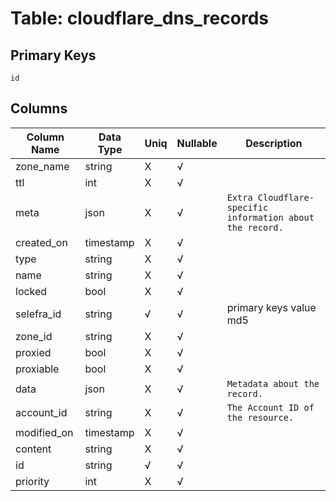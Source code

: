 # Table: cloudflare_dns_records

## Primary Keys 

```
id
```


## Columns 

|  Column Name   |  Data Type  | Uniq | Nullable | Description | 
|  ----  | ----  | ----  | ----  | ---- | 
| zone_name | string | X | √ |  | 
| ttl | int | X | √ |  | 
| meta | json | X | √ | `Extra Cloudflare-specific information about the record.` | 
| created_on | timestamp | X | √ |  | 
| type | string | X | √ |  | 
| name | string | X | √ |  | 
| locked | bool | X | √ |  | 
| selefra_id | string | √ | √ | primary keys value md5 | 
| zone_id | string | X | √ |  | 
| proxied | bool | X | √ |  | 
| proxiable | bool | X | √ |  | 
| data | json | X | √ | `Metadata about the record.` | 
| account_id | string | X | √ | `The Account ID of the resource.` | 
| modified_on | timestamp | X | √ |  | 
| content | string | X | √ |  | 
| id | string | √ | √ |  | 
| priority | int | X | √ |  | 


